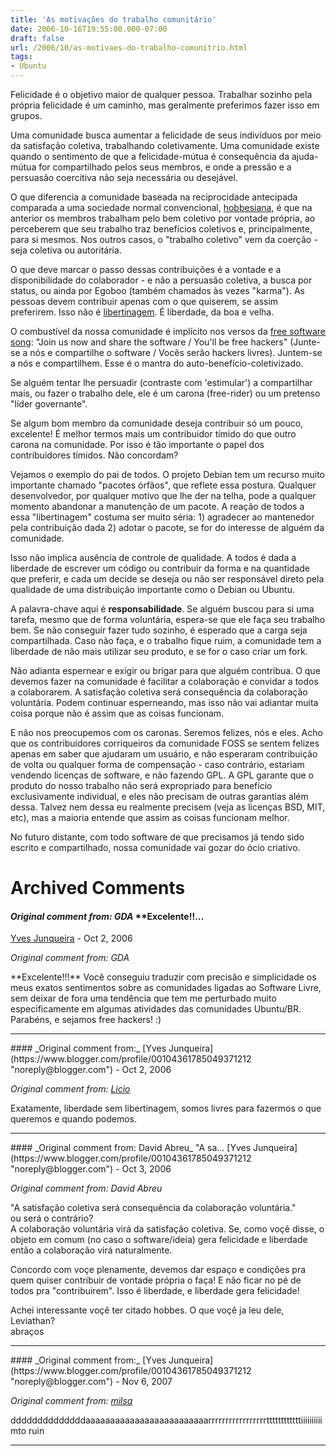 ```yaml
---
title: 'As motivações do trabalho comunitário'
date: 2006-10-16T19:55:00.000-07:00
draft: false
url: /2006/10/as-motivaes-do-trabalho-comunitrio.html
tags: 
- Ubuntu
---
```


Felicidade é o objetivo maior de qualquer pessoa. Trabalhar sozinho pela própria felicidade é um caminho, mas geralmente preferimos fazer isso em grupos.  
  
Uma comunidade busca aumentar a felicidade de seus indivíduos por meio da satisfação coletiva, trabalhando coletivamente. Uma comunidade existe quando o sentimento de que a felicidade-mútua é consequência da ajuda-mútua for compartilhado pelos seus membros, e onde a pressão e a persuasão coercitiva não seja necessária ou desejável.  
  
O que diferencia a comunidade baseada na reciprocidade antecipada comparada a uma sociedade normal convencional, [hobbesiana](http://en.wikipedia.org/wiki/Hobbes), é que na anterior os membros trabalham pelo bem coletivo por vontade própria, ao perceberem que seu trabalho traz benefícios coletivos e, principalmente, para si mesmos. Nos outros casos, o "trabalho coletivo" vem da coerção - seja coletiva ou autoritária.  
  
O que deve marcar o passo dessas contribuições é a vontade e a disponibilidade do colaborador - e não a persuasão coletiva, a busca por status, ou ainda por Egoboo (também chamados às vezes "karma"). As pessoas devem contribuir apenas com o que quiserem, se assim preferirem. Isso não é [libertinagem](http://kurtkraut.wordpress.com/2006/10/15/teste/#comments). É liberdade, da boa e velha.  
  
O combustível da nossa comunidade é implícito nos versos da [free software song](http://www.gnu.org/music/free-software-song.html): "Join us now and share the software / You'll be free hackers" (Junte-se a nós e compartilhe o software / Vocês serão hackers livres). Juntem-se a nós e compartilhem. Esse é o mantra do auto-benefício-coletivizado.  
  
Se alguém tentar lhe persuadir (contraste com 'estimular') a compartilhar mais, ou fazer o trabalho dele, ele é um carona (free-rider) ou um pretenso "líder governante".  
  
Se algum bom membro da comunidade deseja contribuir só um pouco, excelente! É melhor termos mais um contribuidor tímido do que outro carona na comunidade. Por isso é tão importante o papel dos contribuidores tímidos. Não concordam?  
  
Vejamos o exemplo do pai de todos. O projeto Debian tem um recurso muito importante chamado "pacotes órfãos", que reflete essa postura. Qualquer desenvolvedor, por qualquer motivo que lhe der na telha, pode a qualquer momento abandonar a manutenção de um pacote. A reação de todos a essa "libertinagem" costuma ser muito séria: 1) agradecer ao mantenedor pela contribuição dada 2) adotar o pacote, se for do interesse de alguém da comunidade.  
  
Isso não implica ausência de controle de qualidade. A todos é dada a liberdade de escrever um código ou contribuir da forma e na quantidade que preferir, e cada um decide se deseja ou não ser responsável direto pela qualidade de uma distribuição importante como o Debian ou Ubuntu.  
  
A palavra-chave aqui é **responsabilidade**. Se alguém buscou para si uma tarefa, mesmo que de forma voluntária, espera-se que ele faça seu trabalho bem. Se não conseguir fazer tudo sozinho, é esperado que a carga seja compartilhada. Caso não faça, e o trabalho fique ruim, a comunidade tem a liberdade de não mais utilizar seu produto, e se for o caso criar um fork.  
  
Não adianta espernear e exigir ou brigar para que alguém contribua. O que devemos fazer na comunidade é facilitar a colaboração e convidar a todos a colaborarem. A satisfação coletiva será consequência da colaboração voluntária. Podem continuar esperneando, mas isso não vai adiantar muita coisa porque não é assim que as coisas funcionam.  
  
E não nos preocupemos com os caronas. Seremos felizes, nós e eles. Acho que os contribuidores corriqueiros da comunidade FOSS se sentem felizes apenas em saber que ajudaram um usuário, e não esperaram contribuição de volta ou qualquer forma de compensação - caso contrário, estariam vendendo licenças de software, e não fazendo GPL. A GPL garante que o produto do nosso trabalho não será expropriado para benefício exclusivamente individual, e eles não precisam de outras garantias além dessa. Talvez nem dessa eu realmente precisem (veja as licenças BSD, MIT, etc), mas a maioria entende que assim as coisas funcionam melhor.  
  
No futuro distante, com todo software de que precisamos já tendo sido escrito e compartilhado, nossa comunidade vai gozar do ócio criativo.
# Archived Comments

#### _Original comment from: GDA_ \*\*Excelente!!...
[Yves Junqueira](https://www.blogger.com/profile/00104361785049371212 "noreply@blogger.com") - <time datetime="2006-10-17T00:46:00.000-07:00">Oct 2, 2006</time>

_Original comment from: GDA_  
  
\*\*Excelente!!!\*\* Você conseguiu traduzir com precisão e simplicidade os meus exatos sentimentos sobre as comunidades ligadas ao Software Livre, sem deixar de fora uma tendência que tem me perturbado muito especificamente em algumas atividades das comunidades Ubuntu/BR. Parabéns, e sejamos free hackers! :)
<hr />
#### _Original comment from:_
[Yves Junqueira](https://www.blogger.com/profile/00104361785049371212 "noreply@blogger.com") - <time datetime="2006-10-17T03:05:00.000-07:00">Oct 2, 2006</time>

_Original comment from: [Licio](http://blog.licio.eti.br)_  
  
Exatamente, liberdade sem libertinagem, somos livres para fazermos o que queremos e quando podemos.
<hr />
#### _Original comment from: David Abreu_ "A sa...
[Yves Junqueira](https://www.blogger.com/profile/00104361785049371212 "noreply@blogger.com") - <time datetime="2006-10-18T07:23:00.000-07:00">Oct 3, 2006</time>

_Original comment from: David Abreu_  
  
"A satisfação coletiva será consequência da colaboração voluntária."  
ou será o contrário?  
A colaboração voluntária virá da satisfação coletiva. Se, como voçê disse, o objeto em comum (no caso o software/ideia) gera felicidade e liberdade então a colaboração virá naturalmente.  
  
Concordo com voçe plenamente, devemos dar espaço e condições pra quem quiser contribuir de vontade própria o faça! E não ficar no pé de todos pra "contribuirem". Isso é liberdade, e liberdade gera felicidade!  
  
Achei interessante voçê ter citado hobbes. O que voçê ja leu dele, Leviathan?  
abraços
<hr />
#### _Original comment from:_
[Yves Junqueira](https://www.blogger.com/profile/00104361785049371212 "noreply@blogger.com") - <time datetime="2007-11-03T08:32:00.000-07:00">Nov 6, 2007</time>

_Original comment from: [milsa](http://dartipapadart)_  
  
ddddddddddddddaaaaaaaaaaaaaaaaaaaaaaaaarrrrrrrrrrrrrrrrrttttttttttttiiiiiiiiii mto ruin
<hr />
